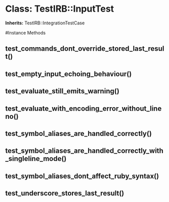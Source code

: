# Class: TestIRB::InputTest
**Inherits:** TestIRB::IntegrationTestCase
    




#Instance Methods
## test_commands_dont_override_stored_last_result() [](#method-i-test_commands_dont_override_stored_last_result)

## test_empty_input_echoing_behaviour() [](#method-i-test_empty_input_echoing_behaviour)

## test_evaluate_still_emits_warning() [](#method-i-test_evaluate_still_emits_warning)

## test_evaluate_with_encoding_error_without_lineno() [](#method-i-test_evaluate_with_encoding_error_without_lineno)

## test_symbol_aliases_are_handled_correctly() [](#method-i-test_symbol_aliases_are_handled_correctly)

## test_symbol_aliases_are_handled_correctly_with_singleline_mode() [](#method-i-test_symbol_aliases_are_handled_correctly_with_singleline_mode)

## test_symbol_aliases_dont_affect_ruby_syntax() [](#method-i-test_symbol_aliases_dont_affect_ruby_syntax)

## test_underscore_stores_last_result() [](#method-i-test_underscore_stores_last_result)

